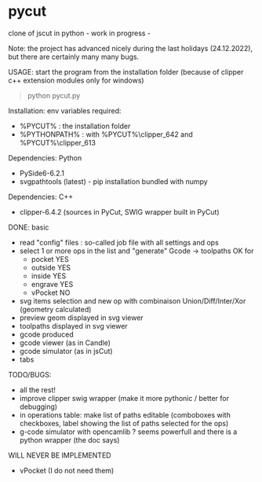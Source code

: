 # pycut
clone of jscut  in python - work in progress -

Note: the project has advanced nicely during the last holidays (24.12.2022), but there are certainly many many bugs.

USAGE: start the program from the installation folder (because of clipper c++ extension modules only for windows)

> python pycut.py

Installation: env variables required:
 + %PYCUT%  : the installation folder
 + %PYTHONPATH% : with %PYCUT%\clipper_642 and %PYCUT%\clipper_613  

Dependencies: Python
- PySide6-6.2.1
- svgpathtools (latest) - pip installation bundled with numpy

Dependencies: C++
- clipper-6.4.2 (sources in PyCut, SWIG wrapper built in PyCut)

DONE: basic
- read "config" files : so-called job file with all settings and ops
- select 1 or more ops in the list and "generate" Gcode -> toolpaths OK for
   + pocket   YES
   + outside  YES
   + inside   YES
   + engrave  YES
   + vPocket   NO
- svg items selection and new op with combinaison Union/Diff/Inter/Xor (geometry calculated)
- preview geom displayed in svg viewer
- toolpaths displayed in svg viewer
- gcode produced
- gcode viewer (as in Candle)
- gcode simulator (as in jsCut)
- tabs

TODO/BUGS:
- all the rest!
- improve clipper swig wrapper (make it more pythonic / better for debugging)
- in operations table: make list of paths editable (comboboxes with checkboxes, label showing the list of paths selected for the ops)
- g-code simulator with opencamlib ? seems powerfull and there is a python wrapper (the doc says) 

WILL NEVER BE IMPLEMENTED
- vPocket (I do not need them)

